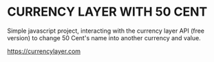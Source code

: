 # CURRENCY LAYER WITH 50 CENT

Simple javascript project, interacting with the currency layer API (free version) to change 50 Cent's name into another currency and value.

https://currencylayer.com

